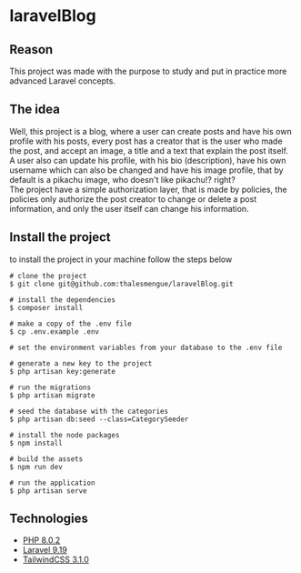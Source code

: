 # laravelBlog

## Reason

This project was made with the purpose to study and put in practice more advanced Laravel concepts.

## The idea

Well, this project is a blog, where a user can create posts and have his own profile with his posts,
every post has a creator that is the user who made the post, and accept an image, a title and a text that explain
the post itself.
<br>
A user also can update his profile, with his bio (description), have his own username which can also be changed
and have his image profile, that by default is a pikachu image, who doesn't like pikachu!? right?
<br>
The project have a simple authorization layer, that is made by policies, the policies only authorize the post
creator to change or delete a post information, and only the user itself can change his information.

## Install the project

to install the project in your machine follow the steps below

```
# clone the project
$ git clone git@github.com:thalesmengue/laravelBlog.git

# install the dependencies
$ composer install

# make a copy of the .env file
$ cp .env.example .env

# set the environment variables from your database to the .env file

# generate a new key to the project
$ php artisan key:generate

# run the migrations
$ php artisan migrate

# seed the database with the categories
$ php artisan db:seed --class=CategorySeeder

# install the node packages
$ npm install

# build the assets
$ npm run dev

# run the application
$ php artisan serve
```

## Technologies
- [PHP 8.0.2](https://www.php.net/docs.php)
- [Laravel 9.19](https://laravel.com/docs/9.x)
- [TailwindCSS 3.1.0](https://tailwindcss.com/docs/installation)
